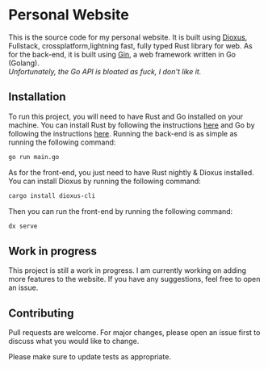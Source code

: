 # Personal Website

This is the source code for my personal website. It is built using [Dioxus](https://dioxuslabs.com/), Fullstack, crossplatform,lightning fast, fully typed Rust library for web.
As for the back-end, it is built using [Gin](https://gin-gonic.com/), a web framework written in Go (Golang).<br>
_Unfortunately, the Go API is bloated as fuck, I don't like it._

## Installation

To run this project, you will need to have Rust and Go installed on your machine. You can install Rust by following the instructions [here](https://www.rust-lang.org/tools/install) and Go by following the instructions [here](https://golang.org/doc/install).
Running the back-end is as simple as running the following command:

```bash
go run main.go
```

As for the front-end, you just need to have Rust nightly & Dioxus installed. You can install Dioxus by running the following command:

```bash
cargo install dioxus-cli
```

Then you can run the front-end by running the following command:

```bash
dx serve
```

## Work in progress

This project is still a work in progress. I am currently working on adding more features to the website. If you have any suggestions, feel free to open an issue.

## Contributing

Pull requests are welcome. For major changes, please open an issue first to discuss what you would like to change.

Please make sure to update tests as appropriate.
